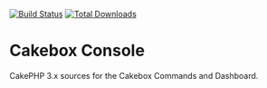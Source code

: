 [![Build Status](https://travis-ci.org/alt3/cakebox-console.svg?style=flat-square)](https://travis-ci.org/alt3/cakebox-console)
[![Total Downloads](https://img.shields.io/packagist/dt/alt3/cakebox-console.svg?style=flat-square)](https://packagist.org/packages/alt3/cakebox-console)

# Cakebox Console

CakePHP 3.x sources for the Cakebox Commands and Dashboard.
